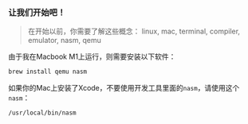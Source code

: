 ### 让我们开始吧！

> 在开始以前，你需要了解这些概念： linux, mac, terminal, compiler, emulator, nasm, qemu

由于我在Macbook M1上运行，则需要安装以下软件：

```bash
brew install qemu nasm
```

如果你的Mac上安装了Xcode，不要使用开发工具里面的`nasm`，请使用这个`nasm`：

```
/usr/local/bin/nasm
```

